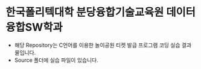 # 한국폴리텍대학 분당융합기술교육원 데이터융합SW학과
- 해당 Repository는 C언어를 이용한 놀이공원 티켓 발급 프로그램 코딩 실습 결과물입니다.
- Source 폴더에 실습 파일이 있습니다.
